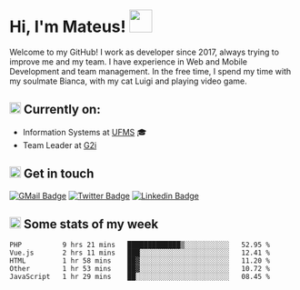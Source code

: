 # Hi, I'm Mateus! <img src="https://media.giphy.com/media/Lp2DXaHwco9FK/giphy.gif" width="40" height="40" />

Welcome to my GitHub! I work as developer since 2017, always trying to improve me and my team. I have experience in Web and Mobile Development and team management. In the free time, I spend my time with my soulmate Bianca, with my cat Luigi and playing video game.

## <img src="https://github.githubassets.com/images/icons/emoji/unicode/1f469-1f4bb.png" width="20" height="20" /> Currently on:
- Information Systems at [UFMS](https://www.ufms.br) :mortar_board:
- Team Leader at [G2i](http://grupog2i.com.br)

## <img src="https://github.githubassets.com/images/icons/emoji/unicode/2615.png" width="20" height="20"/> Get in touch
[![GMail Badge](https://img.shields.io/badge/Gmail-D14836?style=for-the-badge&logo=gmail&logoColor=white&link=http://mailto:mateusragazzi.b@gmail.com)](http://malito:mateusragazzi.b@gmail.com)
[![Twitter Badge](https://img.shields.io/badge/Twitter-1DA1F2?style=for-the-badge&logo=twitter&logoColor=white&link=https://twitter.com/r_mateus39)](https://twitter.com/r_mateus39)
[![Linkedin Badge](https://img.shields.io/badge/LinkedIn-0077B5?style=for-the-badge&logo=linkedin&logoColor=white&link=https://www.linkedin.com/in/mateus-ragazzi/)](https://www.linkedin.com/in/mateus-ragazzi/)

## <img src="https://github.githubassets.com/images/icons/emoji/unicode/1f4ca.png" width="20" height="20"/> Some stats of my week

<!--START_SECTION:waka-->
```text
PHP          9 hrs 21 mins   █████████████▒░░░░░░░░░░░   52.95 % 
Vue.js       2 hrs 11 mins   ███░░░░░░░░░░░░░░░░░░░░░░   12.41 % 
HTML         1 hr 58 mins    ██▓░░░░░░░░░░░░░░░░░░░░░░   11.20 % 
Other        1 hr 53 mins    ██▓░░░░░░░░░░░░░░░░░░░░░░   10.72 % 
JavaScript   1 hr 29 mins    ██░░░░░░░░░░░░░░░░░░░░░░░   08.45 % 
```
<!--END_SECTION:waka-->
